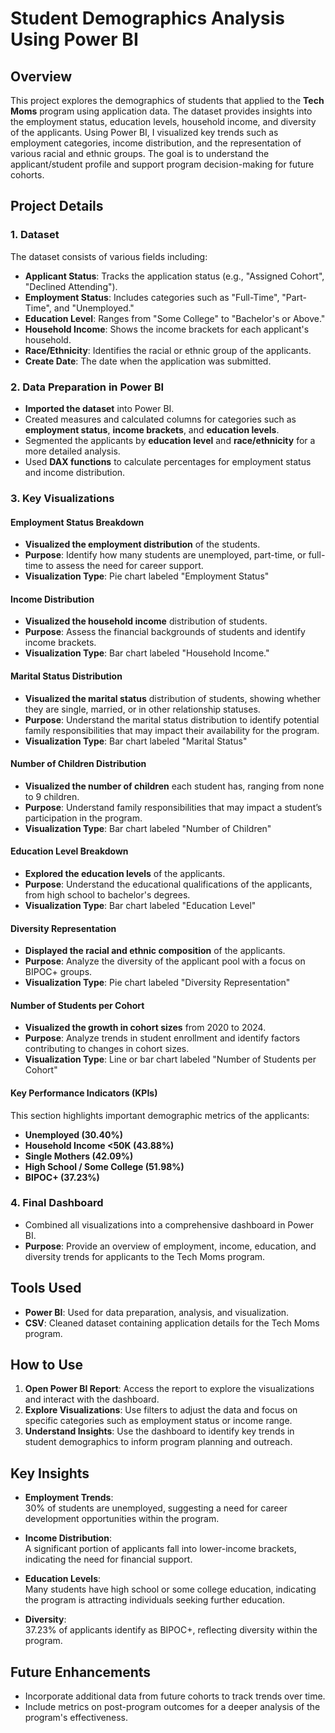 # Student Demographics Analysis Using Power BI

## Overview

This project explores the demographics of students that applied to the **Tech Moms** program using application data. The dataset provides insights into the employment status, education levels, household income, and diversity of the applicants. Using Power BI, I visualized key trends such as employment categories, income distribution, and the representation of various racial and ethnic groups. The goal is to understand the applicant/student profile and support program decision-making for future cohorts.

## Project Details

### 1. Dataset

The dataset consists of various fields including:
- **Applicant Status**: Tracks the application status (e.g., "Assigned Cohort", "Declined Attending").
- **Employment Status**: Includes categories such as "Full-Time", "Part-Time", and "Unemployed."
- **Education Level**: Ranges from "Some College" to "Bachelor's or Above."
- **Household Income**: Shows the income brackets for each applicant's household.
- **Race/Ethnicity**: Identifies the racial or ethnic group of the applicants.
- **Create Date**: The date when the application was submitted.

### 2. Data Preparation in Power BI

- **Imported the dataset** into Power BI.
- Created measures and calculated columns for categories such as **employment status**, **income brackets**, and **education levels**.
- Segmented the applicants by **education level** and **race/ethnicity** for a more detailed analysis.
- Used **DAX functions** to calculate percentages for employment status and income distribution.

### 3. Key Visualizations

#### Employment Status Breakdown
- **Visualized the employment distribution** of the students.
- **Purpose**: Identify how many students are unemployed, part-time, or full-time to assess the need for career support.
- **Visualization Type**: Pie chart labeled "Employment Status"

#### Income Distribution
- **Visualized the household income** distribution of students.
- **Purpose**: Assess the financial backgrounds of students and identify income brackets.
- **Visualization Type**: Bar chart labeled "Household Income."

#### Marital Status Distribution
- **Visualized the marital status** distribution of students, showing whether they are single, married, or in other relationship statuses.
- **Purpose**: Understand the marital status distribution to identify potential family responsibilities that may impact their availability for the program.
- **Visualization Type**: Bar chart labeled "Marital Status"

#### Number of Children Distribution
- **Visualized the number of children** each student has, ranging from none to 9 children.
- **Purpose**: Understand family responsibilities that may impact a student’s participation in the program.
- **Visualization Type**: Bar chart labeled "Number of Children"

#### Education Level Breakdown
- **Explored the education levels** of the applicants.
- **Purpose**: Understand the educational qualifications of the applicants, from high school to bachelor's degrees.
- **Visualization Type**: Bar chart labeled "Education Level"

#### Diversity Representation
- **Displayed the racial and ethnic composition** of the applicants.
- **Purpose**: Analyze the diversity of the applicant pool with a focus on BIPOC+ groups.
- **Visualization Type**: Pie chart labeled "Diversity Representation"

#### Number of Students per Cohort
- **Visualized the growth in cohort sizes** from 2020 to 2024.
- **Purpose**: Analyze trends in student enrollment and identify factors contributing to changes in cohort sizes.
- **Visualization Type**: Line or bar chart labeled "Number of Students per Cohort"

#### Key Performance Indicators (KPIs)
This section highlights important demographic metrics of the applicants:
- **Unemployed (30.40%)**
- **Household Income <50K (43.88%)**
- **Single Mothers (42.09%)**
- **High School / Some College (51.98%)**
- **BIPOC+ (37.23%)**

### 4. Final Dashboard
- Combined all visualizations into a comprehensive dashboard in Power BI.
- **Purpose**: Provide an overview of employment, income, education, and diversity trends for applicants to the Tech Moms program.

## Tools Used
- **Power BI**: Used for data preparation, analysis, and visualization.
- **CSV**: Cleaned dataset containing application details for the Tech Moms program.

## How to Use
1. **Open Power BI Report**: Access the report to explore the visualizations and interact with the dashboard.
2. **Explore Visualizations**: Use filters to adjust the data and focus on specific categories such as employment status or income range.
3. **Understand Insights**: Use the dashboard to identify key trends in student demographics to inform program planning and outreach.

## Key Insights

- **Employment Trends**:  
  30% of students are unemployed, suggesting a need for career development opportunities within the program.
  
- **Income Distribution**:  
  A significant portion of applicants fall into lower-income brackets, indicating the need for financial support.
  
- **Education Levels**:  
  Many students have high school or some college education, indicating the program is attracting individuals seeking further education.

- **Diversity**:  
  37.23% of applicants identify as BIPOC+, reflecting diversity within the program.

## Future Enhancements
- Incorporate additional data from future cohorts to track trends over time.
- Include metrics on post-program outcomes for a deeper analysis of the program's effectiveness.
